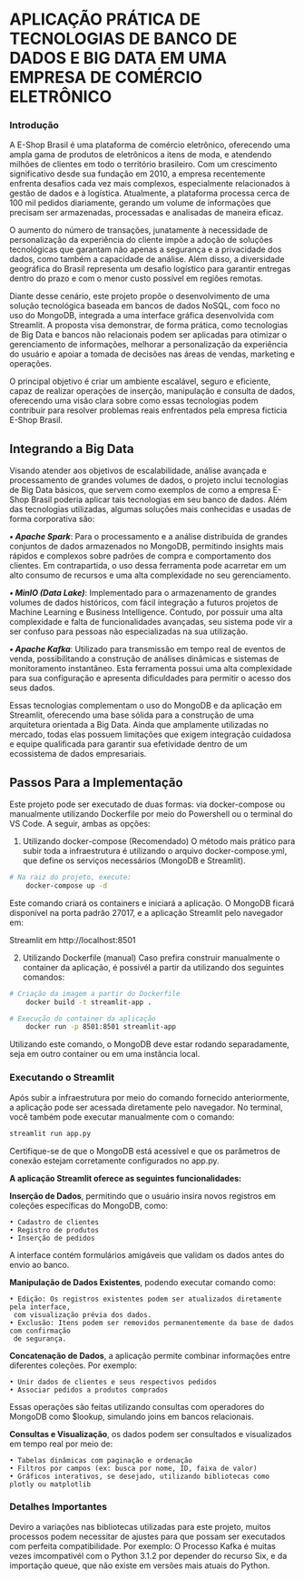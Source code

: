 
# APLICAÇÃO PRÁTICA DE TECNOLOGIAS DE BANCO DE DADOS E BIG DATA EM UMA EMPRESA DE COMÉRCIO ELETRÔNICO

### Introdução

A E-Shop Brasil é uma plataforma de comércio eletrônico, oferecendo uma ampla gama de produtos de eletrônicos a itens de moda, e atendendo milhões de clientes em todo o território brasileiro. Com um crescimento significativo desde sua fundação em 2010, a empresa recentemente enfrenta desafios cada vez mais complexos, especialmente relacionados à gestão de dados e à logística. Atualmente, a plataforma processa cerca de 100 mil pedidos diariamente, gerando um volume de informações que precisam ser armazenadas, processadas e analisadas de maneira eficaz.

O aumento do número de transações, junatamente à necessidade de personalização da experiência do cliente impõe a adoção de soluções tecnológicas que garantam não apenas a segurança e a privacidade dos dados, como também a capacidade de análise. Além disso, a diversidade geográfica do Brasil representa um desafio logístico para garantir entregas dentro do prazo e com o menor custo possível em regiões remotas.

Diante desse cenário, este projeto propõe o desenvolvimento de uma solução tecnológica baseada em bancos de dados NoSQL, com foco no uso do MongoDB, integrada a uma interface gráfica desenvolvida com Streamlit. A proposta visa demonstrar, de forma prática, como tecnologias de Big Data e bancos não relacionais podem ser aplicadas para otimizar o gerenciamento de informações, melhorar a personalização da experiência do usuário e apoiar a tomada de decisões nas áreas de vendas, marketing e operações.

O principal objetivo é criar um ambiente escalável, seguro e eficiente, capaz de realizar operações de inserção, manipulação e consulta de dados, oferecendo uma visão clara sobre como essas tecnologias podem contribuir para resolver problemas reais enfrentados pela empresa ficticia E-Shop Brasil.

## Integrando a Big Data

Visando atender aos objetivos de escalabilidade, análise avançada e processamento de grandes volumes de dados, o projeto inclui tecnologias de Big Data básicos, que servem como exemplos de como a empresa E-Shop Brasil poderia aplicar tais tecnologias em seu banco de dados. Além das tecnologias utilizadas, algumas soluções mais conhecidas e usadas de forma corporativa são:

***• Apache Spark***: Para o processamento e a análise distribuída de grandes conjuntos de dados armazenados no MongoDB, permitindo insights mais rápidos e complexos sobre padrões de compra e comportamento dos clientes. Em contrapartida, o uso dessa ferramenta pode acarretar em um alto consumo de recursos e uma alta complexidade no seu gerenciamento.

***• MinIO (Data Lake)***: Implementado para o armazenamento de grandes volumes de dados históricos, com fácil integração a futuros projetos de Machine Learning e Business Intelligence. Contudo, por possuir uma alta complexidade e falta de funcionalidades avançadas, seu sistema pode vir a ser confuso para pessoas não especializadas na sua utilização.

***• Apache Kafka***: Utilizado para transmissão em tempo real de eventos de venda, possibilitando a construção de análises dinâmicas e sistemas de monitoramento instantâneo. Esta ferramenta possui uma alta complexidade para sua configuração e apresenta dificuldades para permitir o acesso dos seus dados.

Essas tecnologias complementam o uso do MongoDB e da aplicação em Streamlit, oferecendo uma base sólida para a construção de uma arquitetura orientada a Big Data. Ainda que amplamente utilizadas no mercado, todas elas possuem limitações que exigem integração cuidadosa e equipe qualificada para garantir sua efetividade dentro de um ecossistema de dados empresariais.


## Passos Para a Implementação

Este projeto pode ser executado de duas formas: via docker-compose ou manualmente utilizando Dockerfile por meio do Powershell ou o terminal do VS Code. A seguir, ambas as opções:

1. Utilizando docker-compose (Recomendado)
O método mais prático para subir toda a infraestrutura é utilizando o arquivo docker-compose.yml, que define os serviços necessários (MongoDB e Streamlit).

```bash
# Na raiz do projeto, execute:
    docker-compose up -d
```
Este comando criará os containers e iniciará a aplicação. O MongoDB ficará disponível na porta padrão 27017, e a aplicação Streamlit pelo navegador em:

Streamlit em http://localhost:8501

2. Utilizando Dockerfile (manual)
Caso prefira construir manualmente o container da aplicação, é possivél a partir da utilizando dos seguintes comandos:

```bash
# Criação da imagem a partir do Dockerfile
    docker build -t streamlit-app .

# Execução do container da aplicação
    docker run -p 8501:8501 streamlit-app
```

Utilizando este comando, o MongoDB deve estar rodando separadamente, seja em outro container ou em uma instância local.

### Executando o Streamlit

Após subir a infraestrutura por meio do comando fornecido anteriormente, a aplicação pode ser acessada diretamente pelo navegador. No terminal, você também pode executar manualmente com o comando:

```bash
streamlit run app.py
```

Certifique-se de que o MongoDB está acessível e que os parâmetros de conexão estejam corretamente configurados no app.py.

**A aplicação Streamlit oferece as seguintes funcionalidades:**

**Inserção de Dados**, permitindo que o usuário insira novos registros em coleções específicas do MongoDB, como:

    • Cadastro de clientes
    • Registro de produtos
    • Inserção de pedidos

A interface contém formulários amigáveis que validam os dados antes do envio ao banco.

**Manipulação de Dados Existentes**, podendo executar comando como:

    • Edição: Os registros existentes podem ser atualizados diretamente pela interface,
     com visualização prévia dos dados.
    • Exclusão: Itens podem ser removidos permanentemente da base de dados com confirmação
     de segurança.

**Concatenação de Dados**, a aplicação permite combinar informações entre diferentes coleções. Por exemplo:

    • Unir dados de clientes e seus respectivos pedidos
    • Associar pedidos a produtos comprados

Essas operações são feitas utilizando consultas com operadores do MongoDB como $lookup, simulando joins em bancos relacionais.

**Consultas e Visualização**, os dados podem ser consultados e visualizados em tempo real por meio de:

    • Tabelas dinâmicas com paginação e ordenação
    • Filtros por campos (ex: busca por nome, ID, faixa de valor)
    • Gráficos interativos, se desejado, utilizando bibliotecas como plotly ou matplotlib

### Detalhes Importantes

Deviro a variações nas bibliotecas utilizadas para este projeto, muitos processos podem necessitar de ajustes para que possam ser executados com perfeita compatibilidade. Por exemplo: O Processo Kafka é muitas vezes imcompativél com o Python 3.1.2 por depender do recurso Six, e da importação queue, que não existe em versões mais atuais do Python.
